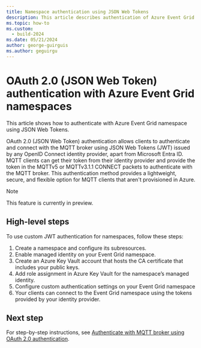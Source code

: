 ```yaml
---
title: Namespace authentication using JSON Web Tokens
description: This article describes authentication of Azure Event Grid namespaces using JSON Web Tokens.
ms.topic: how-to
ms.custom:
  - build-2024
ms.date: 05/21/2024
author: george-guirguis
ms.author: geguirgu
---
```


# OAuth 2.0 (JSON Web Token) authentication with Azure Event Grid namespaces
This article shows how to authenticate with Azure Event Grid namespace using JSON Web Tokens.

OAuth 2.0 (JSON Web Token) authentication allows clients to authenticate and connect with the MQTT broker using JSON Web Tokens (JWT) issued by any OpenID Connect identity provider, apart from Microsoft Entra ID. MQTT clients can get their token from their identity provider and provide the token in the MQTTv5 or MQTTv3.1.1 CONNECT packets to authenticate with the MQTT broker. This authentication method provides a lightweight, secure, and flexible option for MQTT clients that aren't provisioned in Azure.  

> [!NOTE]
> This feature is currently in preview. 

## High-level steps 

To use custom JWT authentication for namespaces, follow these steps: 

1. Create a namespace and configure its subresources.
1. Enable managed identity on your Event Grid namespace. 
1. Create an Azure Key Vault account that hosts the CA certificate that includes your public keys. 
1. Add role assignment in Azure Key Vault for the namespace’s managed identity. 
1. Configure custom authentication settings on your Event Grid namespace 
1. Your clients can connect to the Event Grid namespace using the tokens provided by your identity provider. 


## Next step
For step-by-step instructions, see [Authenticate with MQTT broker using OAuth 2.0 authentication](authenticate-with-namespaces-using-json-web-tokens.md).
